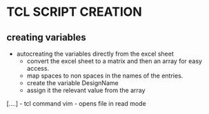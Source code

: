 # TCL SCRIPT CREATION
## creating variables
- autocreating the variables directly from the excel sheet
   - convert the excel sheet to a matrix and then an array for easy access.
   - map spaces to non spaces in the names of the entries.
   - create the variable DesignName
   - assign it the relevant value from the array
     
[....] - tcl command
vim - opens file in read mode

